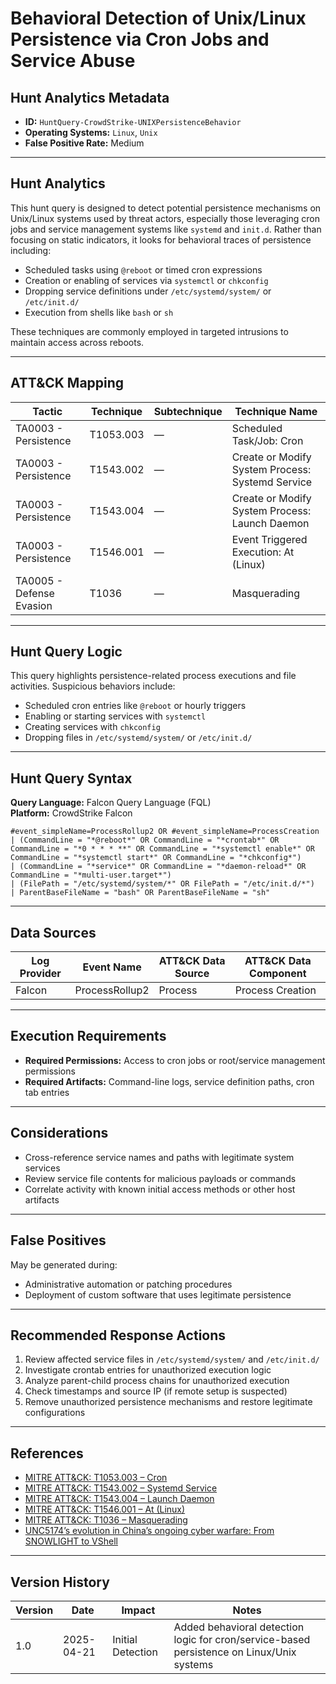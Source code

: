 
# Behavioral Detection of Unix/Linux Persistence via Cron Jobs and Service Abuse

## Hunt Analytics Metadata

- **ID:** `HuntQuery-CrowdStrike-UNIXPersistenceBehavior`
- **Operating Systems:** `Linux`, `Unix`
- **False Positive Rate:** Medium

---

## Hunt Analytics

This hunt query is designed to detect potential persistence mechanisms on Unix/Linux systems used by threat actors, especially those leveraging cron jobs and service management systems like `systemd` and `init.d`. Rather than focusing on static indicators, it looks for behavioral traces of persistence including:

- Scheduled tasks using `@reboot` or timed cron expressions
- Creation or enabling of services via `systemctl` or `chkconfig`
- Dropping service definitions under `/etc/systemd/system/` or `/etc/init.d/`
- Execution from shells like `bash` or `sh`

These techniques are commonly employed in targeted intrusions to maintain access across reboots.

---

## ATT&CK Mapping

| Tactic                        | Technique  | Subtechnique     | Technique Name                                         |
|------------------------------|------------|------------------|--------------------------------------------------------|
| TA0003 - Persistence         | T1053.003  | —                | Scheduled Task/Job: Cron                               |
| TA0003 - Persistence         | T1543.002  | —                | Create or Modify System Process: Systemd Service       |
| TA0003 - Persistence         | T1543.004  | —                | Create or Modify System Process: Launch Daemon         |
| TA0003 - Persistence         | T1546.001  | —                | Event Triggered Execution: At (Linux)                  |
| TA0005 - Defense Evasion     | T1036      | —                | Masquerading                                           |

---

## Hunt Query Logic

This query highlights persistence-related process executions and file activities. Suspicious behaviors include:

- Scheduled cron entries like `@reboot` or hourly triggers
- Enabling or starting services with `systemctl`
- Creating services with `chkconfig`
- Dropping files in `/etc/systemd/system/` or `/etc/init.d/`

---

## Hunt Query Syntax

**Query Language:** Falcon Query Language (FQL)  
**Platform:** CrowdStrike Falcon

```fql
#event_simpleName=ProcessRollup2 OR #event_simpleName=ProcessCreation 
| (CommandLine = "*@reboot*" OR CommandLine = "*crontab*" OR CommandLine = "*0 * * * **" OR CommandLine = "*systemctl enable*" OR CommandLine = "*systemctl start*" OR CommandLine = "*chkconfig*") 
| (CommandLine = "*service*" OR CommandLine = "*daemon-reload*" OR CommandLine = "*multi-user.target*") 
| (FilePath = "/etc/systemd/system/*" OR FilePath = "/etc/init.d/*") 
| ParentBaseFileName = "bash" OR ParentBaseFileName = "sh"
```

---

## Data Sources

| Log Provider | Event Name         | ATT&CK Data Source | ATT&CK Data Component |
|--------------|--------------------|---------------------|------------------------|
| Falcon       | ProcessRollup2     | Process             | Process Creation       |

---

## Execution Requirements

- **Required Permissions:** Access to cron jobs or root/service management permissions
- **Required Artifacts:** Command-line logs, service definition paths, cron tab entries

---

## Considerations

- Cross-reference service names and paths with legitimate system services
- Review service file contents for malicious payloads or commands
- Correlate activity with known initial access methods or other host artifacts

---

## False Positives

May be generated during:

- Administrative automation or patching procedures
- Deployment of custom software that uses legitimate persistence

---

## Recommended Response Actions

1. Review affected service files in `/etc/systemd/system/` and `/etc/init.d/`
2. Investigate crontab entries for unauthorized execution logic
3. Analyze parent-child process chains for unauthorized execution
4. Check timestamps and source IP (if remote setup is suspected)
5. Remove unauthorized persistence mechanisms and restore legitimate configurations

---

## References

- [MITRE ATT&CK: T1053.003 – Cron](https://attack.mitre.org/techniques/T1053/003/)
- [MITRE ATT&CK: T1543.002 – Systemd Service](https://attack.mitre.org/techniques/T1543/002/)
- [MITRE ATT&CK: T1543.004 – Launch Daemon](https://attack.mitre.org/techniques/T1543/004/)
- [MITRE ATT&CK: T1546.001 – At (Linux)](https://attack.mitre.org/techniques/T1546/001/)
- [MITRE ATT&CK: T1036 – Masquerading](https://attack.mitre.org/techniques/T1036/)
- [UNC5174’s evolution in China’s ongoing cyber warfare: From SNOWLIGHT to VShell](https://sysdig.com/blog/unc5174-chinese-threat-actor-vshell/)

---

## Version History

| Version | Date       | Impact            | Notes                                                                                      |
|---------|------------|-------------------|--------------------------------------------------------------------------------------------|
| 1.0     | 2025-04-21 | Initial Detection | Added behavioral detection logic for cron/service-based persistence on Linux/Unix systems  |
